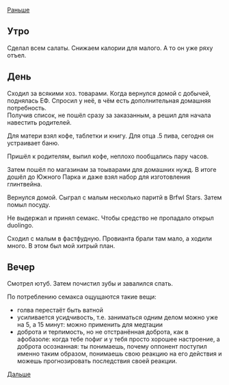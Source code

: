 [Раньше](2020.06.19.md)  
## Утро
Сделал всем салаты. Снижаем калории для малого. А то он уже ряху отъел.
## День
Сходил за всякими хоз. товарами. Когда вернулся домой с добычей, поднялась ЕФ. Спросил у неё, в чём есть дополнительная домашняя потребность.  
Получив список, не пошёл сразу за заказанным, а решил для начала навестить родителей.

Для матери взял кофе, таблетки и книгу. Для отца .5 пива, сегодня он устраивает баню.

Пришёл к родителям, выпил кофе, неплохо пообщались пару часов.

Затем пошёл по магазинам за тоыварами для домашних нужд. В итоге дошёл до Южного Парка и даже взял набор для изготовления глинтвейна.

Вернулся домой. Сыграл с малым несколько паритй в Brfwl Stars. Затем помыл посуду.

Не выдержал и принял семакс. Чтобы средство не пропадало открыл duolingo.

Сходил с малым в фастфудную. Провианта брали там мало, а ходили много. В этом был мой хитрый план.
## Вечер
Смотрел ютуб. Затем почистил зубы и завалился спать.

По потреблению семакса ощущаются такие вещи:
 - голва перестаёт быть ватной
 - усиливается усидчивость, т.е. заниматься одним делом можно уже на 5, а 15 минут: можно применить для медтации
 - доброта и терпимость, но не отстранённая доброта, как в афобазоле: когда тебе пофиг и у тебя просто хорошее настроение, а доброта осознанная: ты понимаешь, почему оппонент поступил именно таким образом, понимаешь свою реакцию на его действия и можешь прогнозировать последствия своей реакции.

[Дальше](2020.06.21.md)